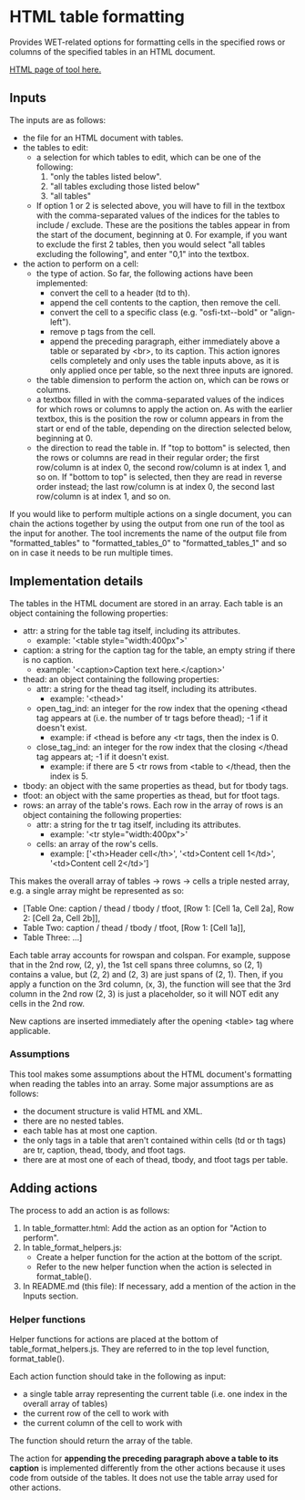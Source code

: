 # HTML table formatting
Provides WET-related options for formatting cells in the specified rows or columns of the specified tables in an HTML document.

[HTML page of tool here.](table_formatter.html)

## Inputs

The inputs are as follows:
- the file for an HTML document with tables.
- the tables to edit:
    - a selection for which tables to edit, which can be one of the following:
        1. "only the tables listed below".
        2. "all tables excluding those listed below"
        3. "all tables"
    - If option 1 or 2 is selected above, you will have to fill in the textbox with the comma-separated values of the indices for the tables to include / exclude. These are the positions the tables appear in from the start of the document, beginning at 0. For example, if you want to exclude the first 2 tables, then you would select "all tables excluding the following", and enter "0,1" into the textbox.
- the action to perform on a cell:
    - the type of action. So far, the following actions have been implemented:
        - convert the cell to a header (td to th).
        - append the cell contents to the caption, then remove the cell.
        - convert the cell to a specific class (e.g. "osfi-txt--bold" or "align-left").
        - remove p tags from the cell.
        - append the preceding paragraph, either immediately above a table or separated by &lt;br>, to its caption. This action ignores cells completely and only uses the table inputs above, as it is only applied once per table, so the next three inputs are ignored.
    - the table dimension to perform the action on, which can be rows or columns.
    - a textbox filled in with the comma-separated values of the indices for which rows or columns to apply the action on. As with the earlier textbox, this is the position the row or column appears in from the start or end of the table, depending on the direction selected below, beginning at 0.
    - the direction to read the table in. If "top to bottom" is selected, then the rows or columns are read in their regular order; the first row/column is at index 0, the second row/column is at index 1, and so on. If "bottom to top" is selected, then they are read in reverse order instead; the last row/column is at index 0, the second last row/column is at index 1, and so on.

If you would like to perform multiple actions on a single document, you can chain the actions together by using the output from one run of the tool as the input for another. The tool increments the name of the output file from "formatted_tables" to "formatted_tables_0" to "formatted_tables_1" and so on in case it needs to be run multiple times.

## Implementation details

The tables in the HTML document are stored in an array. Each table is an object containing the following properties:
- attr: a string for the table tag itself, including its attributes.
    - example: '&lt;table style="width:400px">'
- caption: a string for the caption tag for the table, an empty string if there is no caption.
    - example: '&lt;caption>Caption text here.&lt;/caption>'
- thead: an object containing the following properties:
    - attr: a string for the thead tag itself, including its attributes.
        - example: '&lt;thead>'
    - open_tag_ind: an integer for the row index that the opening &lt;thead tag appears at (i.e. the number of tr tags before thead); -1 if it doesn't exist.
        - example: if &lt;thead is before any &lt;tr tags, then the index is 0.
    - close_tag_ind: an integer for the row index that the closing &lt;/thead tag appears at; -1 if it doesn't exist.
        - example: if there are 5 &lt;tr rows from &lt;table to &lt;/thead, then the index is 5.
- tbody: an object with the same properties as thead, but for tbody tags.
- tfoot: an object with the same properties as thead, but for tfoot tags.
- rows: an array of the table's rows. Each row in the array of rows is an object containing the following properties:
    - attr: a string for the tr tag itself, including its attributes.
        - example: '&lt;tr style="width:400px">'
    - cells: an array of the row's cells.
        - example: ['&lt;th>Header cell&lt;/th>', '&lt;td>Content cell 1&lt;/td>', '&lt;td>Content cell 2&lt;/td>']

This makes the overall array of tables -> rows -> cells a triple nested array, e.g. a single array might be represented as so:
- [Table One: caption / thead / tbody / tfoot, [Row 1: [Cell 1a, Cell 2a], Row 2: [Cell 2a, Cell 2b]], 
-  Table Two: caption / thead / tbody / tfoot, [Row 1: [Cell 1a]],
-  Table Three: ...]

Each table array accounts for rowspan and colspan. For example, suppose that in the 2nd row, (2, y), the 1st cell spans three columns, so (2, 1) contains a value, but (2, 2) and (2, 3) are just spans of (2, 1). Then, if you apply a function on the 3rd column, (x, 3), the function will see that the 3rd column in the 2nd row (2, 3) is just a placeholder, so it will NOT edit any cells in the 2nd row.

New captions are inserted immediately after the opening &lt;table> tag where applicable.

### Assumptions

This tool makes some assumptions about the HTML document's formatting when reading the tables into an array. Some major assumptions are as follows:
- the document structure is valid HTML and XML.
- there are no nested tables.
- each table has at most one caption.
- the only tags in a table that aren't contained within cells (td or th tags) are tr, caption, thead, tbody, and tfoot tags.
- there are at most one of each of thead, tbody, and tfoot tags per table.

## Adding actions

The process to add an action is as follows:
1. In table_formatter.html: Add the action as an option for "Action to perform".
2. In table_format_helpers.js:
    - Create a helper function for the action at the bottom of the script.
    - Refer to the new helper function when the action is selected in format_table().
3. In README.md (this file): If necessary, add a mention of the action in the Inputs section.

### Helper functions

Helper functions for actions are placed at the bottom of table_format_helpers.js. They are referred to in the top level function, format_table().

Each action function should take in the following as input:
- a single table array representing the current table (i.e. one index in the overall array of tables)
- the current row of the cell to work with
- the current column of the cell to work with

The function should return the array of the table.

The action for **appending the preceding paragraph above a table to its caption** is implemented differently from the other actions because it uses code from outside of the tables. It does not use the table array used for other actions.
